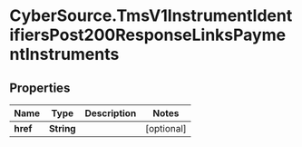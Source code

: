 # CyberSource.TmsV1InstrumentIdentifiersPost200ResponseLinksPaymentInstruments

## Properties
Name | Type | Description | Notes
------------ | ------------- | ------------- | -------------
**href** | **String** |  | [optional] 


